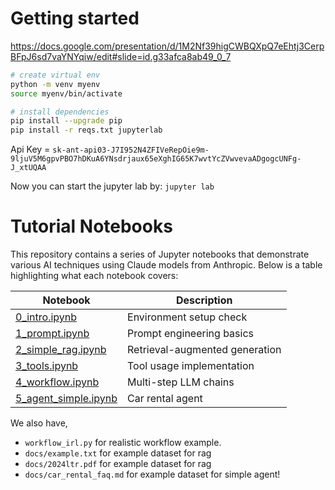 # Getting started

https://docs.google.com/presentation/d/1M2Nf39higCWBQXpQ7eEhtj3CerpBFpJ6sd7vaYNYqiw/edit#slide=id.g33afca8ab49_0_7

```bash 
# create virtual env
python -m venv myenv
source myenv/bin/activate

# install dependencies
pip install --upgrade pip
pip install -r reqs.txt jupyterlab
```

Api Key = `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`

Now you can start the jupyter lab by: `jupyter lab`

# Tutorial Notebooks

This repository contains a series of Jupyter notebooks that demonstrate various AI techniques using Claude models from Anthropic. Below is a table highlighting what each notebook covers:

| Notebook | Description |
|----------|-------------|
| [0_intro.ipynb](0_intro.ipynb) | Environment setup check |
| [1_prompt.ipynb](1_prompt.ipynb) | Prompt engineering basics |
| [2_simple_rag.ipynb](2_simple_rag.ipynb) | Retrieval-augmented generation |
| [3_tools.ipynb](3_tools.ipynb) | Tool usage implementation |
| [4_workflow.ipynb](4_workflow.ipynb) | Multi-step LLM chains |
| [5_agent_simple.ipynb](5_agent_simple.ipynb) | Car rental agent |

We also have, 
- `workflow_irl.py` for realistic workflow example. 
- `docs/example.txt` for example dataset for rag
- `docs/2024ltr.pdf` for example dataset for rag
- `docs/car_rental_faq.md` for example dataset for simple agent! 


